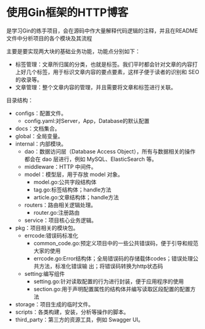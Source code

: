 # 使用Gin框架的HTTP博客

是学习Gin的练手项目，会在源码中作大量解释代码逻辑的注释，并且在README文件中分析项目的各个模块及其流程

主要是要实现两大块的基础业务功能，功能点分别如下：
 * 标签管理：文章所归属的分类，也就是标签。我们平时都会针对文章的内容打上好几个标签，用于标识文章内容的要点要素，这样子便于读者的识别和 SEO 的收录等。
 * 文章管理：整个文章内容的管理，并且需要将文章和标签进行关联。

  目录结构：
* configs：配置文件。
   * config.yaml:对Server，App，Database的默认配置
* docs：文档集合。
* global：全局变量。
* internal：内部模块。
   * dao：数据访问层（Database Access Object），所有与数据相关的操作都会在 dao 层进行，例如 MySQL、ElasticSearch 等。
   * middleware：HTTP 中间件。
   * model：模型层，用于存放 model 对象。
      * model.go:公共字段结构体
      * tag.go:标签结构体；handle方法
      * article.go:文章结构体；handle方法
   * routers：路由相关逻辑处理。
      * router.go:注册路由
   * service：项目核心业务逻辑。
 * pkg：项目相关的模块包。
    * errcode:错误码标准化
       * common_code.go:预定义项目中的一些公共错误码，便于引导和规范大家的使用
       * errcode.go:Error结构体；全局错误码的存储载体codes；错误处理公共方法，标准化错误输
出；将错误码转换为http状态码
    * setting:编写组件
       * setting.go:针对读取配置的行为进行封装，便于应用程序的使用
       * section.go:用于声明配置属性的结构体并编写读取区段配置的配置方法
 * storage：项目生成的临时文件。
 * scripts：各类构建，安装，分析等操作的脚本。
 * third_party：第三方的资源工具，例如 Swagger UI。
